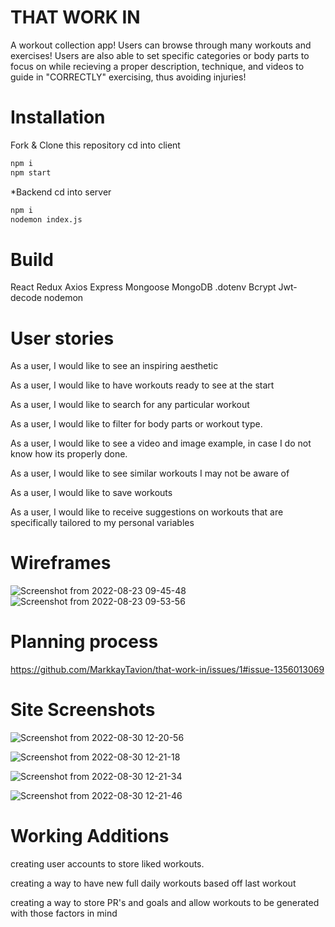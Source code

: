 # THAT WORK IN
A workout collection app! Users can browse through many workouts and exercises! Users are also able to set specific categories or body parts to focus on while recieving a proper description, technique, and videos to guide in "CORRECTLY" exercising, thus avoiding injuries!

# Installation
Fork & Clone this repository
cd into client
```bash
npm i 
npm start
```
*Backend
cd into server
```bash
npm i 
nodemon index.js
```
# Build
React
Redux
Axios
Express
Mongoose
MongoDB
.dotenv
Bcrypt
Jwt-decode
nodemon

# User stories

As a user, I would like to see an inspiring aesthetic

As a user, I would like to have workouts ready to see at the start

As a user, I would like to search for any particular workout

As a user, I would like to filter for body parts or workout type.

As a user, I would like to see a video and image example, in case I do not know how its properly done.

As a user, I would like to see similar workouts I may not be aware of

As a user, I would like to save workouts

As a user, I would like to receive suggestions on workouts that are specifically tailored to my personal variables

# Wireframes

![Screenshot from 2022-08-23 09-45-48](https://media.git.generalassemb.ly/user/43672/files/9c5d2d43-04ff-4f75-b6dc-de541f2bb61c)
![Screenshot from 2022-08-23 09-53-56](https://media.git.generalassemb.ly/user/43672/files/49b4140e-0de6-4294-b715-032c9f1f80f8)

# Planning process

https://github.com/MarkkayTavion/that-work-in/issues/1#issue-1356013069

# Site Screenshots
![Screenshot from 2022-08-30 12-20-56](https://user-images.githubusercontent.com/66388320/187501159-6ec60467-9dc6-4a2c-aefd-d977f4d31a19.png)

![Screenshot from 2022-08-30 12-21-18](https://user-images.githubusercontent.com/66388320/187501219-57eb64ff-8e9d-480f-b019-8eeaf5a5938c.png)

![Screenshot from 2022-08-30 12-21-34](https://user-images.githubusercontent.com/66388320/187501155-400cdd7b-f9a0-4048-8582-481da0567094.png)

![Screenshot from 2022-08-30 12-21-46](https://user-images.githubusercontent.com/66388320/187501216-84e8adec-379b-470e-94af-39d51e6a5780.png)





# Working Additions
creating user accounts to store liked workouts.

creating a way to have new full daily workouts based off last workout

creating a way to store PR's and goals and allow workouts to be generated with those factors in mind
